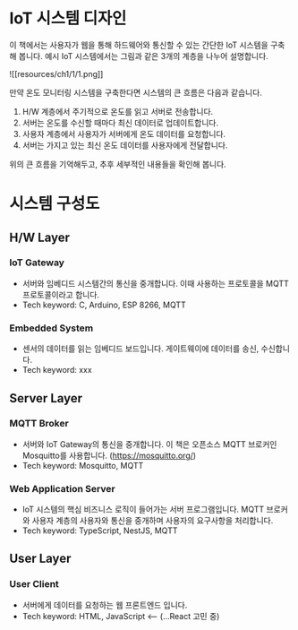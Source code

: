 # IoT 시스템 디자인
이 책에서는 사용자가 웹을 통해 하드웨어와 통신할 수 있는 간단한 IoT 시스템을 구축해 봅니다. 예시 IoT 시스템에서는 그림과 같은 3개의 계층을 나누어 설명합니다.

![[resources/ch1/1/1.png]]

만약 온도 모니터링 시스템을 구축한다면 시스템의 큰 흐름은 다음과 같습니다.

1. H/W 계층에서 주기적으로 온도를 읽고 서버로 전송합니다.
2. 서버는 온도를 수신할 때마다 최신 데이터로 업데이트합니다. 
3. 사용자 계층에서 사용자가 서버에게 온도 데이터를 요청합니다.
4. 서버는 가지고 있는 최신 온도 데이터를 사용자에게 전달합니다.

위의 큰 흐름을 기억해두고, 추후 세부적인 내용들을 확인해 봅니다. 


# 시스템 구성도

## H/W Layer
### IoT Gateway
- 서버와 임베디드 시스템간의 통신을 중개합니다. 이때 사용하는 프로토콜을 MQTT 프로토콜이라고 합니다.
- Tech keyword: C, Arduino, ESP 8266, MQTT

### Embedded System
- 센서의 데이터를 읽는 임베디드 보드입니다. 게이트웨이에 데이터를 송신, 수신합니다.
- Tech keyword: xxx


## Server Layer
### MQTT Broker
- 서버와 IoT Gateway의 통신을 중개합니다. 이 책은 오픈소스 MQTT 브로커인 Mosquitto를 사용합니다. (https://mosquitto.org/)
- Tech keyword: Mosquitto, MQTT

### Web Application Server
- IoT 시스템의 핵심 비즈니스 로직이 들어가는 서버 프로그램입니다. MQTT 브로커와 사용자 계층의 사용자와 통신을 중개하며 사용자의 요구사항을 처리합니다. 
- Tech keyword: TypeScript, NestJS, MQTT


## User Layer
### User Client
  - 서버에게 데이터를 요청하는 웹 프론트엔드 입니다.
  - Tech keyword: HTML, JavaScript <-- (...React 고민 중)
  
